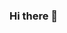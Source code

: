 ### Hi there 👋

<!--
**parthduggal123/parthduggal123** is a ✨ _special_ ✨ repository because its `README.md` (this file) appears on your GitHub profile.

I am Parth Duggal.I am an aspiring engineer and I like to learn new things that fascinate me. 


*🔭 I’m currently trying to implement some of my ideas into projects.
*🌱 I’m currently learning Deep Learning, ML and stuff related to this (TIRING!)
*👯 I’m looking to collaborate on any project that is fun and innovative!
 
*📫 How to reach me: mail - parthduggal777@gmail.com or linkedin - www.linkedin.com/in/parth-duggal-3a270118a

